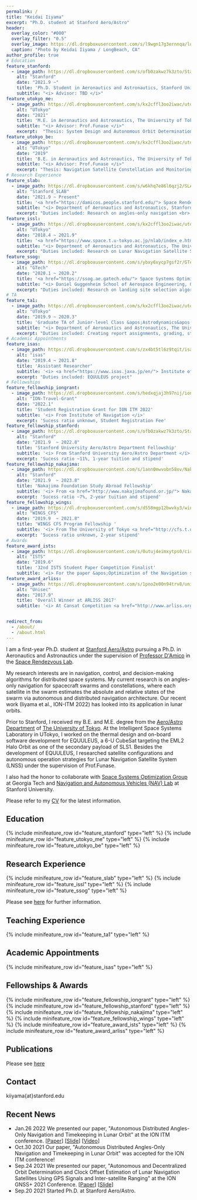```yaml
---
permalink: /
title: "Keidai Iiyama"
excerpt: "Ph.D. student at Stanford Aero/Astro"
header:
  overlay_color: "#000"
  overlay_filter: "0.5"
  overlay_image: https://dl.dropboxusercontent.com/s/l9wgn17g3ernnqa/longbeach_sunrise.jpg?dl=0
  caption: "Photo by Keidai Iiyama / LongBeach, CA"
author_profile: true
# Education
feature_stanford:
  - image_path: https://dl.dropboxusercontent.com/s/ofb0zakwz7k3zto/Stanford2.png?dl=0
    alt: "Stanford"
    date: "2021.9 ~"
    title: 'Ph.D. Student in Aeronautics and Astronautics, Stanford University'
    subtitle: "<i> Advisor: TBD </i>"
feature_utokyo_me:
  - image_path: https://dl.dropboxusercontent.com/s/kx2cffl3oo2iwac/utokyo.png?dl=0
    alt: "UTokyo"
    date: "2021"
    title: 'M.E. in Aeronautics and Astronautics, The University of Tokyo'
    subtitle: "<i> Advisor: Prof.Funase </i>"
    excerpt:  "Thesis: System Design and Autonomous Orbit Determination Strategy for Lunar Navigation Satellite System" 
feature_utokyo_be:
  - image_path: https://dl.dropboxusercontent.com/s/kx2cffl3oo2iwac/utokyo.png?dl=0
    alt: "UTokyo"
    date: "2019"
    title: 'B.E. in Aeronautics and Astronautics, The University of Tokyo '
    subtitle: "<i> Advisor: Prof.Funase </i>"
    excerpt: "Thesis: Navigation Satellite Constellation and Monitoring Station Arrangement for Lunar Global Navigation Satellite System (LGNSS)" 
# Research Experience
feature_slab:
  - image_path: https://dl.dropboxusercontent.com/s/w6khq7e86l6qzj2/SLAB.png?dl=0
    alt: "Stanford_SLAB"
    date: "2021.9 ~ Present"
    title: '<a href="https://damicos.people.stanford.edu/"> Space Rendezvous Lab </a>' 
    subtitle: "<i> Department of Aeronautics and Astronautics, Stanford University </i>"
    excerpt: "Duties included: Research on angles-only navigation <br> Supervisor: Prof.D'Amico"
feature_issl:
  - image_path: https://dl.dropboxusercontent.com/s/kx2cffl3oo2iwac/utokyo.png?dl=0
    alt: "UTokyo"
    date: "2018.4 ~ 2021.9"
    title: '<a href="https://www.space.t.u-tokyo.ac.jp/nlab/index_e.html"> Intelligent Space Systems Laboratory </a>' 
    subtitle: "<i> Department of Aeronautics and Astronautics, The University of Tokyo </i>"
    excerpt: "Duties included: Research on Lunar Navigation Satellite System, SmallSat development <br> Supervisor: Prof.Funase, Prof.Nakasuka" 
feature_ssog:
  - image_path: https://dl.dropboxusercontent.com/s/ybxy6xycp7gsf2r/GTech.png?dl=0
    alt: "GTech"
    date: "2020.1 ~ 2020.2"
    title: '<a href="https://ssog.ae.gatech.edu/"> Space Systems Optimization Group </a>'
    subtitle: "<i> Daniel Guggenheim School of Aerospace Engineering, Georgia Institutute of Technoloy </i>"
    excerpt: "Duties included: Research on landing site selection algorithms during planetary descent <br> Supervisor: Prof.Ho" 
# TA
feature_ta1:
  - image_path: https://dl.dropboxusercontent.com/s/kx2cffl3oo2iwac/utokyo.png?dl=0
    alt: "UTokyo"
    date: "2019.9 ~ 2020.3"
    title: 'Graduate TA of Junior-level Class &apos;Astrodynamics&apos; '
    subtitle: "<i> Department of Aeronautics and Astronautics, The University of Tokyo </i>"
    excerpt: "Duties included: Creating report assignments, grading, student support <br> Supervisor: Prof.Funase"
# Academic Appointments
feature_isas:
  - image_path: https://dl.dropboxusercontent.com/s/zx4bt5tl6z9tqit/isas2.png?dl=0
    alt: "isas"
    date: "2019.4 ~ 2021.8"
    title: 'Assistant Researcher'
    subtitle: '<i> <a href="https://www.isas.jaxa.jp/en/"> Institute of Space and Astronautical Science (ISAS) </a>, JAXA </i>'
    excerpt: "Duties included: EQUULEUS project"
# Fellowships
feature_fellowship_iongrant:
  - image_path: https://dl.dropboxusercontent.com/s/hedxqjaj3h97nij/ion-logo-large.jpg?dl=0
    alt: "ION-Travel-Grant"
    date: "2022.1"
    title: 'Student Registration Grant for ION ITM 2022'
    subtitle: '<i> From Institute of Navigation </i>'
    excerpt: 'Sucess ratio unknown, Student Registration Fee'
feature_fellowship_stanford:
  - image_path: https://dl.dropboxusercontent.com/s/ofb0zakwz7k3zto/Stanford2.png?dl=0
    alt: "Stanford"
    date: "2021.9  ~ 2022.8"
    title: 'Stanford University Aero/Astro Department Fellowship'
    subtitle: '<i> From Stanford University Aero/Astro Department </i>'
    excerpt: 'Sucess ratio ~11%, 1-year tuition and stipend'
feature_fellowship_nakajima:
  - image_path: https://dl.dropboxusercontent.com/s/1ann0mwvobn58ov/Nakajima.jpg?dl=0
    alt: "Stanford"
    date: "2021.9  ~ 2023.8"
    title: 'Nakajima Foundation Study Abroad Fellowship'
    subtitle: '<i> From <a href="http://www.nakajimafound.or.jp/"> Nakajima Foundation </a> </i>'
    excerpt: 'Sucess ratio ~7%, 2-year tuition and stipend'
feature_fellowship_wings:
  - image_path: https://dl.dropboxusercontent.com/s/d558mgp12bwvky3/wings-cfs.png?dl=0
    alt: "WINGS_CFS"
    date: "2019.9  ~ 2021.8"
    title: 'WINGS CFS Program Fellowship '
    subtitle: '<i> From The University of Tokyo <a href="http://cfs.t.u-tokyo.ac.jp/?top"> WINGS CFS Program </a> </i>'
    excerpt: 'Sucess ratio unknown, 2-year stipend'
# Awards
feature_award_ists:
  - image_path: https://dl.dropboxusercontent.com/s/0utuj4eimxytps0/circlelogo_ists.png?dl=0
    alt: "ISTS"
    date: "2019.6"
    title: '32nd ISTS Student Paper Competition Finalist'
    subtitle: '<i> For the paper &apos;Optimization of the Navigation satellite constellation and Lunar Monitoring Station for Lunar Global Navigation Satellite System&apos; </i>'
feature_award_arliss:
  - image_path: https://dl.dropboxusercontent.com/s/1pno2e00n94trv8/unisec3.jpg?dl=0
    alt: "Unisec"
    date: "2017.9"
    title: 'Overall Winner at ARLISS 2017'
    subtitle: '<i> At Cansat Competition <a href="http://www.arliss.org/"> ARLISS (A Rocket Launch for International Student Satellites) </a> </i>'


redirect_from: 
  - /about/
  - /about.html
---
```


I am a first-year Ph.D. student at [Stanford Aero/Astro](https://aa.stanford.edu/) pursuing a Ph.D. in Aeronautics and Astronautics under the supervision of [Professor D'Amico](https://profiles.stanford.edu/simone-damico) in the [Space Rendezvous Lab](https://damicos.people.stanford.edu).

My research interests are in navigation, control, and decision-making algorithms for distributed space systems. My current research is on angles-only navigation for spacecraft swarms and constellations, where each satellite in the swarm estimates the absolute and relative states of the swarm via autonomous and distributed navigation architecture. Our recent work (Iiyama et al., ION-ITM 2022) has looked into its application in lunar orbits. 

Prior to Stanford, I received my B.E. and M.E. degree from the [Aero/Astro Department](http://www.aerospace.t.u-tokyo.ac.jp/english/) of [The University of Tokyo](https://www.u-tokyo.ac.jp/en/index.html). At the Intelligent Space Systems Laboratory in UTokyo, I worked on the thermal design and on-board software development for EQUULEUS, a 6-U CubeSat targeting the EML2 Halo Orbit as one of the secondary payload of SLS1. Besides the development of EQUULEUS, I researched satellite configurations and autonomous operation strategies for Lunar Navigation Satellite System (LNSS) under the supervision of Prof.Funase.

I also had the honor to collaborate with [Space Systems Optimization Group](https://ssog.ae.gatech.edu/) at Georgia Tech and [ Navigation and Autonomous Vehicles (NAV) Lab](https://navlab.stanford.edu/) at Stanford University. 

Please refer to my [CV](/files/Keidai_Iiyama_CV.pdf) for the latest information.

## Education
{% include minifeature_row id="feature_stanford" type="left" %}
{% include minifeature_row id="feature_utokyo_me" type="left" %}
{% include minifeature_row id="feature_utokyo_be" type="left" %}

## Research Experience
{% include minifeature_row id="feature_slab" type="left" %}
{% include minifeature_row id="feature_issl" type="left" %}
{% include minifeature_row id="feature_ssog" type="left" %}

Please see [here](/research/) for further information.

## Teaching Experience
{% include minifeature_row id="feature_ta1" type="left" %}  

## Academic Appointments
{% include minifeature_row id="feature_isas" type="left" %} 
  
## Fellowships & Awards
{% include minifeature_row id="feature_fellowship_iongrant" type="left" %}
{% include minifeature_row id="feature_fellowship_stanford" type="left" %}
{% include minifeature_row id="feature_fellowship_nakajima" type="left" %}
{% include minifeature_row id="feature_fellowship_wings" type="left" %}
{% include minifeature_row id="feature_award_ists" type="left" %}
{% include minifeature_row id="feature_award_arliss" type="left" %}

## Publications
Please see [here](/publications/)

## Contact
kiiyama{at}stanford.edu

## Recent News
- Jan.26 2022 We presented our paper, "Autonomous Distributed Angles-Only Navigation and Timekeeping in Lunar Orbit" at the ION ITM conference. [[Paper](https://www.dropbox.com/s/rmg7advab2m4j1c/ION_ITM_Lunar_Navigation_Paper_Rev3.pdf?dl=0)] [[Slide](https://www.dropbox.com/s/1ocz6mt59xswasl/Keidai_ION_ITM_2022_rev2_slideonly.pdf?dl=0)] [[Video](https://www.youtube.com/watch?v=KsUHGfXN5bM&t=241s)]
- Oct.30 2021 Our paper, "Autonomous Distributed Angles-Only Navigation and Timekeeping in Lunar Orbit" was accepted for the ION ITM conference!
- Sep.24 2021 We presented our paper, "Autonomous and Decentralized Orbit Determination and Clock Offset Estimation of Lunar Navigation Satellites Using GPS Signals and Inter-satellite Ranging" at the ION GNSS+ 2021 Conference. [[Paper](https://www.dropbox.com/s/0t4kbo6w83hcmxv/ION_GNSS_2021_Iiyama.pdf?dl=0)] [[Slide](https://www.dropbox.com/s/h5wfe2z3tki8mrq/ION_GNSS_2021_iiyama_slideonly.pdf?dl=0)]
- Sep.20 2021 Started Ph.D. at Stanford Aero/Astro.
